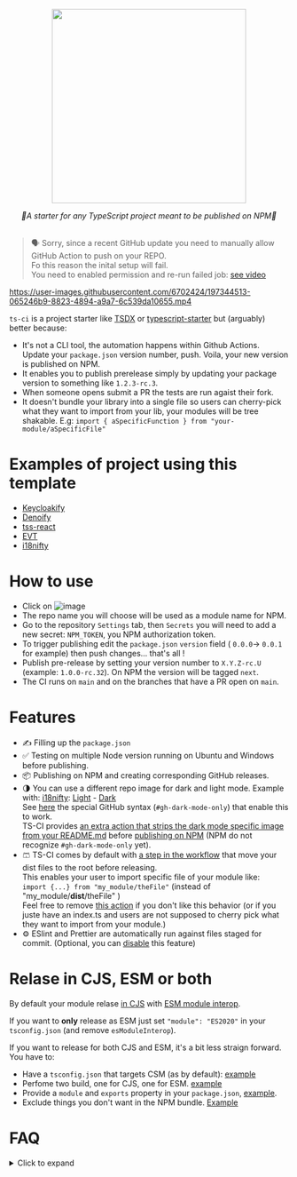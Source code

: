 <p align="center">
    <img width="350" src="https://user-images.githubusercontent.com/6702424/109354825-ab4b8e00-787e-11eb-8336-6009415ecaf6.png">  
</p>
<p align="center">
    <i> 🚀A starter for any TypeScript project meant to be published on NPM🚀</i>
    <br>
    <br>
</p>  
  
> 🗣️ Sorry, since a recent GitHub update you need to manually allow GitHub Action to push on your REPO.  
> Fo this reason the inital setup will fail.  
> You need to enabled permission and re-run failed job: [see video](https://user-images.githubusercontent.com/6702424/213480604-0aac0ea7-487f-491d-94ae-df245b2c7ee8.mov)  


https://user-images.githubusercontent.com/6702424/197344513-065246b9-8823-4894-a9a7-6c539da10655.mp4

`ts-ci` is a project starter like [TSDX](https://github.com/formium/tsdx) or [typescript-starter](https://github.com/bitjson/typescript-starter) but (arguably) better because:  
- It's not a CLI tool, the automation happens within Github Actions.  
  Update your `package.json` version number, push. Voila, your new version is published on NPM.  
- It enables you to publish prerelease simply by updating your package version to something like `1.2.3-rc.3`.  
- When someone opens submit a PR the tests are run agaist their fork. 
- It doesn't bundle your library into a single file so users can cherry-pick what they want to import from your lib, your modules will be tree shakable. 
  E.g: `import { aSpecificFunction } from "your-module/aSpecificFile"`  
  

# Examples of project using this template

- [Keycloakify](https://github.com/garronej/keycloakify)
- [Denoify](https://github.com/garronej/denoify)
- [tss-react](https://github.com/garronej/tss-react)
- [EVT](https://github.com/garronej/evt) 
- [i18nifty](https://github.com/etalab/i18nifty)  

# How to use

- Click on ![image](https://user-images.githubusercontent.com/6702424/127756563-ec5f2d07-d758-43f1-8fac-387847c0d064.png)
- The repo name you will choose will be used as a module name for NPM.
- Go to the repository ``Settings`` tab, then ``Secrets`` you will need to add a new secret:
``NPM_TOKEN``, you NPM authorization token.
- To trigger publishing edit the ``package.json`` ``version`` field ( ``0.0.0``-> ``0.0.1`` for example) then push changes... that's all !
- Publish pre-release by setting your version number to `X.Y.Z-rc.U` (example: `1.0.0-rc.32`). On NPM the version will be tagged `next`.  
- The CI runs on `main` and on the branches that have a PR open on `main`.  

# Features

- ✍️ Filling up the `package.json`
- ✅ Testing on multiple Node version running on Ubuntu and Windows before publishing.
- 📦 Publishing on NPM and creating corresponding GitHub releases.  
- 🌗 You can use a different repo image for dark and light mode. 
  Example with: [i18nifty](https://github.com/etalab/i18nifty): [Light](https://user-images.githubusercontent.com/6702424/200299948-94bacf9d-381e-40f8-b9a3-8e726bcd37c5.png) - [Dark](https://user-images.githubusercontent.com/6702424/200299807-42388349-a5ae-44b2-abd1-0aa538b58da2.png)  
  See [here](https://github.com/etalab/i18nifty/blob/f6ad7bb11514224a416158af7af8e4073c7932c1/README.md?plain=1#L1-L11) the special GitHub syntax (`#gh-dark-mode-only`) that enable this to work.  
  TS-CI provides [an extra action that strips the dark mode specific image from your README.md](https://github.com/garronej/ts-ci/blob/09916b317c55a04dbf2fc036d7343cd6c6756cc6/.github/workflows/ci.yaml#L105-L107) before [publishing on NPM](https://www.npmjs.com/package/i18nifty) (NPM do not recognize `#gh-dark-mode-only` yet).  
- 🩳 TS-CI comes by default with [a step in the workflow](https://github.com/garronej/ts-ci/blob/09916b317c55a04dbf2fc036d7343cd6c6756cc6/.github/workflows/ci.yaml#L102) that move your dist files to the root before releasing.  
  This enables your user to import specific file of your module like:  
  `import {...} from "my_module/theFile"` (instead of "my_module/**dist**/theFile" )  
  Feel free to remove [this action](https://github.com/garronej/ts-ci/blob/09916b317c55a04dbf2fc036d7343cd6c6756cc6/.github/workflows/ci.yaml#L102) if you don't like this behavior (or if you juste have an index.ts and users are not supposed to cherry
  pick what they want to import from your module.) 
- ⚙️ ESlint and Prettier are automatically run against files staged for commit. (Optional, you can [disable](https://github.com/garronej/ts-ci/blob/8da207622e51a248542cf013707198cd7cad1d09/README.md?plain=1#L87-L91) this feature)  


# Relase in CJS, ESM or both

By default your module relase [in CJS](https://github.com/garronej/ts-ci/blob/8390339b52c98cdbd458d4b945286f999358a1ff/tsconfig.json#L3) with [ESM module interop](https://github.com/garronej/ts-ci/blob/8390339b52c98cdbd458d4b945286f999358a1ff/tsconfig.json#L6).  

If you want to **only** release as ESM just set `"module": "ES2020"` in your `tsconfig.json` (and remove `esModuleInterop`).    

If you want to release for both CJS and ESM, it's a bit less straign forward. You have to:  

- Have a `tsconfig.json` that targets CSM (as by default): [example](https://github.com/garronej/tss-react/blob/main/tsconfig.json)  
- Perfome two build, one for CJS, one for ESM. [example](https://github.com/garronej/tss-react/blob/3cab4732edaff7ba41e3f01b7524b8db47cf7f25/package.json#L43)  
- Provide a `module` and `exports` property in your `package.json`, [example](https://github.com/garronej/tss-react/blob/3cab4732edaff7ba41e3f01b7524b8db47cf7f25/package.json#L11-L41).  
- Exclude things you don't want in the NPM bundle. [Example](https://github.com/garronej/tss-react/blob/eca273675ea6b402a260d262c4e09cac3e415da5/package.json#L76-L77)

# FAQ

<details>
  <summary>Click to expand</summary>  

## Can I use `npm` (or something else) instead of `yarn`

Yes, just remove the `yarn.lock` file and edit `.github/workflows/ci.yaml`, replace all `yarn ***` by `npm run ****`.  
## What will be included in the npm bundle?

All filles listed in [the files property of your package JSON](https://github.com/garronej/ts_ci/blob/974054f2b83f8170317f2b2fa60b5f78e9336c0b/package.json#L35-L41).  


## How to debug the action

You can increase the verbosity by creating a new secret `ACTIONS_STEP_DEBUG` and setting it to true.  

![image](https://user-images.githubusercontent.com/6702424/144307837-f401c595-4695-45e3-8459-b1c1ca7fabb9.png)

## Disable linting and formatting

Remove [this](https://github.com/garronej/ts_ci/blob/974054f2b83f8170317f2b2fa60b5f78e9336c0b/package.json#L15-L18), [this](https://github.com/garronej/ts_ci/blob/974054f2b83f8170317f2b2fa60b5f78e9336c0b/package.json#L20-L32) and [this](https://github.com/garronej/ts_ci/blob/974054f2b83f8170317f2b2fa60b5f78e9336c0b/package.json#L47-L53) from your `package.json`  
Remove [this](https://github.com/garronej/ts_ci/blob/974054f2b83f8170317f2b2fa60b5f78e9336c0b/.github/workflows/ci.yaml#L12-L26) and [this](https://github.com/garronej/ts_ci/blob/974054f2b83f8170317f2b2fa60b5f78e9336c0b/.github/workflows/ci.yaml#L29) from `github/workflows/ci.yaml`  
Remove `.eslintignore`, `.eslintrc.js`, `.prettierignore` and `.prettierrc.json`.

## Accessing files outside the ``dist/`` directory (when [this line is present in your repo](https://github.com/garronej/ts-ci/blob/eabbcfa5b22777c6b051206d8f4e2c8a8624c853/.github/workflows/ci.yaml#L100))

The drawback of having short import path is that the dir structure  
is not exactly the same in production ( in the npm bundle ) and in development.

The files and directories in ``dist/`` will be moved to the root of the project.  

As a result this won't work in production: 

``src/index.ts``
```typescript
import * as fs from "fs";
import * as path from "path";

const str = fs.readFileSync(
    path.join(__dirname,"..", "package.json")
).toString("utf8");
```

Because ``/dist/index.js`` will be moved to ``/index.js``

You'll have to do: 

``src/index.ts``
```typescript
import * as fs from "fs";
import * as path from "path";
import { getProjectRoot } from "./tools/getProjectRoot";

const str = fs.readFileSync(
    path.join(getProjectRoot(),"package.json")
).toString("utf8");
```

With `getProjectRoot.ts` being:

```typescript
import * as fs from "fs";
import * as path from "path";

function getProjectRootRec(dirPath: string): string {
    if (fs.existsSync(path.join(dirPath, "package.json"))) {
        return dirPath;
    }
    return getProjectRootRec(path.join(dirPath, ".."));
}

let result: string | undefined = undefined;

export function getProjectRoot(): string {
    if (result !== undefined) {
        return result;
    }

    return (result = getProjectRootRec(__dirname));
}
```

</details>
